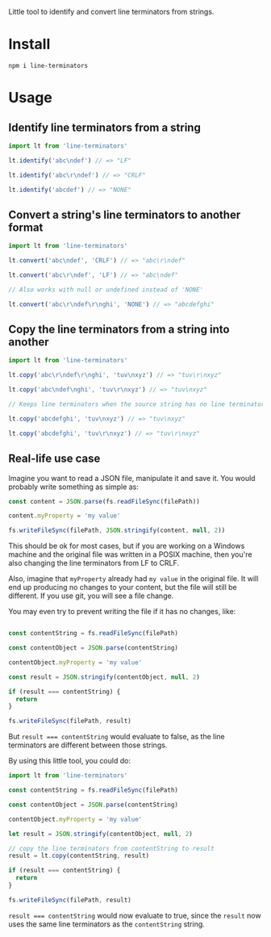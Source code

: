 Little tool to identify and convert line terminators from strings.

# Install

```
npm i line-terminators
```

# Usage

## Identify line terminators from a string
```js
import lt from 'line-terminators'

lt.identify('abc\ndef') // => "LF"

lt.identify('abc\r\ndef') // => "CRLF"

lt.identify('abcdef') // => "NONE"
```

## Convert a string's line terminators to another format
```js
import lt from 'line-terminators'

lt.convert('abc\ndef', 'CRLF') // => "abc\r\ndef"

lt.convert('abc\r\ndef', 'LF') // => "abc\ndef"

// Also works with null or undefined instead of 'NONE'

lt.convert('abc\r\ndef\r\nghi', 'NONE') // => "abcdefghi"
```

## Copy the line terminators from a string into another
```js
import lt from 'line-terminators'

lt.copy('abc\r\ndef\r\nghi', 'tuv\nxyz') // => "tuv\r\nxyz"

lt.copy('abc\ndef\nghi', 'tuv\r\nxyz') // => "tuv\nxyz"

// Keeps line terminators when the source string has no line terminators

lt.copy('abcdefghi', 'tuv\nxyz') // => "tuv\nxyz"

lt.copy('abcdefghi', 'tuv\r\nxyz') // => "tuv\r\nxyz"
```

## Real-life use case

Imagine you want to read a JSON file, manipulate it and save it.
You would probably write something as simple as:

```js
const content = JSON.parse(fs.readFileSync(filePath))

content.myProperty = 'my value'

fs.writeFileSync(filePath, JSON.stringify(content, null, 2))
```

This should be ok for most cases, but if you are working on a Windows machine and the original file was written in a POSIX machine, then you're also changing the line terminators from LF to CRLF.

Also, imagine that `myProperty` already had `my value` in the original file. It will end up producing no changes to your content, but the file will still be different.
If you use git, you will see a file change.

You may even try to prevent writing the file if it has no changes, like:
```js

const contentString = fs.readFileSync(filePath)

const contentObject = JSON.parse(contentString)

contentObject.myProperty = 'my value'

const result = JSON.stringify(contentObject, null, 2)

if (result === contentString) {
  return
}

fs.writeFileSync(filePath, result)

```

But `result === contentString` would evaluate to false, as the line terminators are different between those strings.

By using this little tool, you could do:

```js
import lt from 'line-terminators'

const contentString = fs.readFileSync(filePath)

const contentObject = JSON.parse(contentString)

contentObject.myProperty = 'my value'

let result = JSON.stringify(contentObject, null, 2)

// copy the line terminators from contentString to result
result = lt.copy(contentString, result)

if (result === contentString) {
  return
}

fs.writeFileSync(filePath, result)

```

`result === contentString` would now evaluate to true, since the `result` now uses the same line terminators as the `contentString` string.